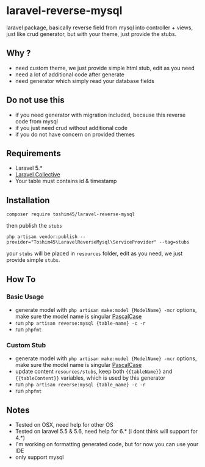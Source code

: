 # laravel-reverse-mysql
laravel package, basically reverse field from mysql into controller + views, just like crud generator, but with your theme, just provide the stubs. 

## Why ?
- need custom theme, we just provide simple html stub, edit as you need
- need a lot of additional code after generate
- need generator which simply read your database fields

## Do not use this
- if you need generator with migration included, because this reverse code from mysql
- if you just need crud without additional code
- if you do not have concern on provided themes

## Requirements
- Laravel 5.* 
- [Laravel Collective](https://laravelcollective.com)
- Your table must contains id & timestamp

## Installation

```
composer require toshim45/laravel-reverse-mysql
```

then publish the `stubs`

```
php artisan vendor:publish --provider="Toshim45\LaravelReverseMysql\ServiceProvider" --tag=stubs
```

your `stubs` will be placed in `resources` folder, edit as you need, we just provide simple `stubs`.

## How To
### Basic Usage
- generate model with `php artisan make:model {ModelName} -mcr` options, make sure the model name is singular [PascalCase](http://wiki.c2.com/?PascalCase)
- run `php artisan reverse:mysql {table-name} -c -r`
- run `phpfmt`

### Custom Stub
- generate model with `php artisan make:model {ModelName} -mcr` options, make sure the model name is singular [PascalCase](http://wiki.c2.com/?PascalCase)
- update content `resources/stubs`, keep both `{{tableName}}` and `{{tableContent}}` variables, which is used by this generator
- run `php artisan reverse:mysql {table_name} -c -r`
- run `phpfmt`

## Notes
- Tested on OSX, need help for other OS
- Tested on laravel 5.5 & 5.6, need help for 6.* (i dont think will support for 4.*)
- I'm working on formatting generated code, but for now you can use your IDE
- only support mysql